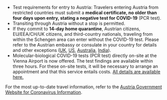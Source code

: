 - Test requirements for entry to Austria: Travelers entering Austria from restricted countries must submit a **medical certificate, no older than four days upon entry, stating a negative test for COVID-19** (PCR test).
- Transiting through Austria without a stop is permitted.
- If they commit to **14-day home quarantine**, Austrian citizens, EU/EEA/CH/UK citizens, and third-country nationals, traveling from within the Schengen area can enter without the COVID-19 test. Please refer to the Austrian embassy or consulate in your country for details and other exceptions ([UK](https://www.bmeia.gv.at/en/austrian-embassy-london/), [US](https://www.bmeia.gv.at/en/austrian-consulate-general-new-york/), [Australia](https://www.bmeia.gv.at/en/austrian-embassy-canberra/), [India](https://www.bmeia.gv.at/en/austrian-embassy-new-delhi/)).
- Molecular-biological COVID-19 tests (PCR test) directly on-site at the Vienna Airport is now offered. The test findings are available within three hours. For these on-site tests, it will be necessary to arrange an appointment and that this service entails costs. [All details are available here.](https://www.viennaairport.com/pcrtest)

For the most up-to-date travel information, refer to the [Austria Government Website for Coronavirus Information](https://www.austria.info/en/service-and-facts/coronavirus-information).
